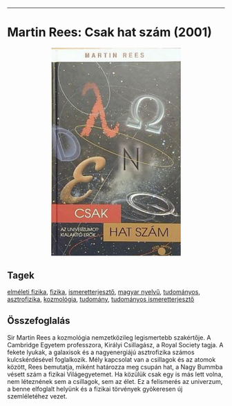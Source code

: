 <hr/>

# <a name="id_800">Martin Rees: Csak hat szám (2001)</a>
<center><img src="https://github.com/BercziSandor/calibre_lib/raw/main/main/Martin%20Rees/Csak%20hat%20szam%20%28800%29/cover.jpg" alt="cover" width="300"/></center>

## Tagek
[elméleti fizika](https://github.com/berczisandor/calibre_lib/blob/main/main/_tags/elm%c3%a9leti%20fizika.md), [fizika](https://github.com/berczisandor/calibre_lib/blob/main/main/_tags/fizika.md), [ismeretterjesztő](https://github.com/berczisandor/calibre_lib/blob/main/main/_tags/ismeretterjeszt%c5%91.md), [magyar nyelvű](https://github.com/berczisandor/calibre_lib/blob/main/main/_tags/magyar%20nyelv%c5%b1.md), [tudományos](https://github.com/berczisandor/calibre_lib/blob/main/main/_tags/tudom%c3%a1nyos.md), [asztrofizika](https://github.com/berczisandor/calibre_lib/blob/main/main/_tags/asztrofizika.md), [kozmológia](https://github.com/berczisandor/calibre_lib/blob/main/main/_tags/kozmol%c3%b3gia.md), [tudomány](https://github.com/berczisandor/calibre_lib/blob/main/main/_tags/tudom%c3%a1ny.md), [tudományos ismeretterjesztő](https://github.com/berczisandor/calibre_lib/blob/main/main/_tags/tudom%c3%a1nyos%20ismeretterjeszt%c5%91.md)

## Összefoglalás
<p class="description">Sir Martin Rees a kozmológia nemzetközileg legismertebb szakértője. A Cambridge Egyetem professzora, Királyi Csillagász, a Royal Society tagja. A fekete lyukak, a galaxisok és a nagyenergiájú asztrofizika számos kulcskérdésével foglalkozik. Mély kapcsolat van a csillagok és az atomok között, Rees bemutatja, miként határozza meg csupán hat, a Nagy Bummba vésett szám a fizikai Világegyetemet. Ha közülük csak egy is más lett volna, nem léteznének sem a csillagok, sem az élet. Ez a felismerés az univerzum, a benne elfoglalt helyünk és a fizikai törvények gyökeresen új szemléletéhez vezet.</p>


